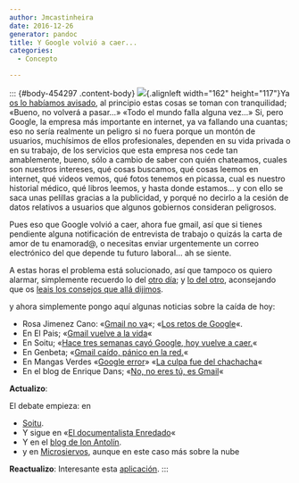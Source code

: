 ```yaml
---
author: Jmcastinheira
date: 2016-12-26
generator: pandoc
title: Y Google volvió a caer...
categories:
  - Concepto

---
```




::: {#body-454297 .content-body}
![](http://www.our-picks.com/docs/assets/images/2007/04/gmail-logo-google-tm.jpg){.alignleft
width="162" height="117"}Ya [os lo habíamos
avisado](http://entelequia.bligoo.com/content/view/441825/Y_Google_caera.html),
al principio estas cosas se toman con tranquilidad; «Bueno, no volverá a
pasar...» «Todo el mundo falla alguna vez...» Si, pero Google, la
empresa más importante en internet, ya va fallando una cuantas; eso no
sería realmente un peligro si no fuera porque un montón de usuarios,
muchísimos de ellos profesionales, dependen en su vida privada o en su
trabajo, de los servicios que esta empresa nos cede tan amablemente,
bueno, sólo a cambio de saber con quién chateamos, cuales son nuestros
intereses, qué cosas buscamos, qué cosas leemos en internet, qué videos
vemos, qué fotos tenemos en picassa, cual es nuestro historial médico,
qué libros leemos, y hasta donde estamos... y con ello se saca unas
pelillas gracias a la publicidad, y porqué no decirlo a la cesión de
datos relativos a usuarios que algunos gobiernos consideran peligrosos.

Pues eso que Google volvió a caer, ahora fue gmail, así que si tienes
pendiente alguna notificación de entrevista de trabajo o quizás la carta
de amor de tu enamorad@, o necesitas enviar urgentemente un correo
electrónico del que depende tu futuro laboral... ah se siente.

A estas horas el problema está solucionado, así que tampoco os quiero
alarmar, simplemente recuerdo lo del [otro
día](http://entelequia.bligoo.com/content/view/441825/Y_Google_caera.html);
y [lo del
otro](http://entelequia.bligoo.com/content/view/448582/Debatiendo_Google.html),
aconsejando que os [leais los consejos que allá
dijimos](http://entelequia.bligoo.com/content/view/448582/Debatiendo_Google.html).

y ahora simplemente pongo aquí algunas noticias sobre la caída de hoy:

-   Rosa Jimenez Cano: «[Gmail no
    va](http://www.rosajc.com/2009/02/24/gmail-no-va/)«; «[Los retos de
    Google](http://www.rosajc.com/2009/02/24/los-retos-de-google/)«.
-   En El Pais; «[Gmail vuelve a la
    vida](http://www.elpais.com/articulo/internet/Gmail/vuelve/vida/elpeputec/20090224elpepunet_3/Tes)«
-   En Soitu; «[Hace tres semanas cayó Google, hoy vuelve a
    caer.](http://www.soitu.es/soitu/2009/02/24/elselector/1235474295_873399.html)«
-   En Genbeta; «[Gmail caído, pánico en la
    red.](http://www.genbeta.com/web/gmail-caido-el-panico-recorre-la-red)«
-   En Mangas Verdes «[Google
    error](http://mangasverdes.es/2009/02/24/google-error/)» «[La culpa
    fue del
    chachacha](http://mangasverdes.es/2009/02/24/google-error-la-culpa-fue-del-chachacha/)«
-   En el blog de Enrique Dans; «[No, no eres tú, es
    Gmail](http://www.enriquedans.com/2009/02/no-no-eres-tu.html)«

**Actualizo**:

El debate empieza: en

-   [Soitu](http://www.soitu.es/soitu/2009/02/24/vidadigital/1235479854_355227.html).
-   Y sigue en «[El documentalista
    Enredado](http://www.documentalistaenredado.net/797/la-caida-de-gmail-y-las-debilidades-del-cloud-computing/)«
  -   Y en el [blog de Ion
    Antolín](http://ionantolin.blogspot.com/2009/02/apocalypse-mail.html).
  -   y en
    [Microsiervos](http://www.microsiervos.com/archivo/internet/vdg-peligro-estar-en-la-nube.html),
    aunque en este caso más sobre la nube

**Reactualizo**: Interesante esta
[aplicación](http://www.maestrosdelweb.com/editorial/google-hace-publico-el-estatus-de-sus-servicios/).
:::
